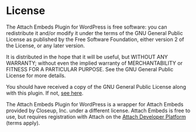 # License

The Attach Embeds Plugin for WordPress is free software: you can 
redistribute it and/or modify it under the terms of the 
GNU General Public License as published by the Free Software 
Foundation, either version 2 of the License, or any later version.
 
It is distributed in the hope that it will be useful,
but WITHOUT ANY WARRANTY; without even the implied warranty of
MERCHANTABILITY or FITNESS FOR A PARTICULAR PURPOSE. See the
GNU General Public License for more details.
 
You should have received a copy of the GNU General Public License
along with this plugin. If not, [see here](/attach-embeds/license.txt).

The Attach Embeds Plugin for WordPress is a wrapper for Attach 
Embeds provided by Closeup, Inc. under a different license. 
Attach Embeds is free to use, but requires registration with
Attach on the [Attach Developer Platform](https://developers.attach.live) (terms apply).
